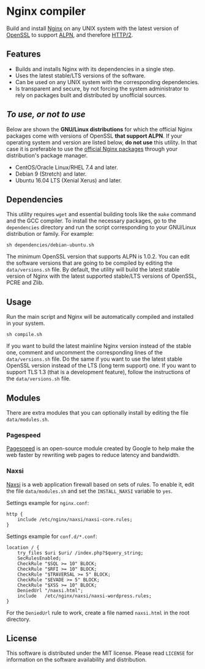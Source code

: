 # Nginx compiler

Build and install [Nginx](https://nginx.org) on any UNIX system with the latest version of [OpenSSL](https://www.openssl.org) to support [ALPN](https://en.wikipedia.org/wiki/Application-Layer_Protocol_Negotiation), and therefore [HTTP/2](https://en.wikipedia.org/wiki/HTTP/2).

## Features
* Builds and installs Nginx with its dependencies in a single step.
* Uses the latest stable/LTS versions of the software.
* Can be used on any UNIX system with the corresponding dependencies.
* Is transparent and secure, by not forcing the system administrator to rely on packages built and distributed by unofficial sources.

## *To use, or not to use*
Below are shown the **GNU/Linux distributions** for which the official Nginx packages come with versions of OpenSSL **that support ALPN**. If your operating system and version are listed below, **do not use** this utility. In that case it is preferable to use the [official Nginx packages](https://nginx.org/en/linux_packages.html) through your distribution's package manager.

* CentOS/Oracle Linux/RHEL 7.4 and later.
* Debian 9 (Stretch) and later.
* Ubuntu 16.04 LTS (Xenial Xerus) and later.

## Dependencies
This utility requires `wget` and essential building tools like the `make` command and the GCC compiler. To install the necessary packages, go to the `dependencies` directory and run the script corresponding to your GNU/Linux distribution or family. For example:

```Shell
sh dependencies/debian-ubuntu.sh
```

The minimum OpenSSL version that supports ALPN is 1.0.2. You can edit the software versions that are going to be compiled by editing the `data/versions.sh` file. By default, the utility will build the latest stable version of Nginx with the latest supported stable/LTS versions of OpenSSL, PCRE and Zlib.

## Usage
Run the main script and Nginx will be automatically compiled and installed in your system.

```Shell
sh compile.sh
```

If you want to build the latest mainline Nginx version instead of the stable one, comment and uncomment the corresponding lines of the `data/versions.sh` file. Do the same if you want to use the latest stable OpenSSL version instead of the LTS (long term support) one. If you want to support TLS 1.3 (that is a development feature), follow the instructions of the `data/versions.sh` file.

## Modules

There are extra modules that you can optionally install by editing the file `data/modules.sh`.

### Pagespeed

[Pagespeed](https://github.com/pagespeed/ngx_pagespeed) is an open-source module created by Google to help make the web faster by rewriting web pages to reduce latency and bandwidth.

### Naxsi

[Naxsi](https://www.nbs-system.com/securite-informatique/outils-securite-informatique-open-source/naxsi/) is a web application firewall based on sets of rules. To enable it, edit the file `data/modules.sh` and set the `INSTALL_NAXSI` variable to `yes`.

Settings example for `nginx.conf`:

```Nginx
http {
    include /etc/nginx/naxsi/naxsi-core.rules;
}
```

Settings example for `conf.d/*.conf`:

```Nginx
location / {
    try_files $uri $uri/ /index.php?$query_string;
    SecRulesEnabled;
    CheckRule "$SQL >= 10" BLOCK;
    CheckRule "$RFI >= 10" BLOCK;
    CheckRule "$TRAVERSAL >= 5" BLOCK;
    CheckRule "$EVADE >= 5" BLOCK;
    CheckRule "$XSS >= 10" BLOCK;
    DeniedUrl "/naxsi.html"; 
    include   /etc/nginx/naxsi/naxsi-wordpress.rules;
}
```

For the `DeniedUrl` rule to work, create a file named `naxsi.html` in the root directory.

## License
This software is distributed under the MIT license. Please read `LICENSE` for information on the software availability and distribution.

